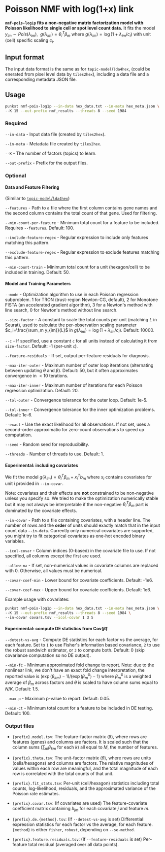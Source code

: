 # Poisson NMF with log(1+x) link

**`nmf-pois-log1p` fits a non-negative matrix factorization model with Poisson likelihood to single cell or spot level count data.** It fits the model $y_{im} \sim Pois(\lambda_{im}), \ \ g(\lambda_{im}) = \theta_i^T \beta_m$ where $g(\lambda_{im}) = \log(1+\lambda_{im}/c_i)$ with unit (cell) specific scaling $c_i$.

## Input format

The input data format is the same as for `topic-model`/`lda4hex`, (could be enerated from pixel level data by `tiles2hex`), including a data file and a corresponding metadata JSON file.

## Usage

```bash
punkst nmf-pois-log1p --in-data hex_data.txt --in-meta hex_meta.json \
--K 15 --out-prefix nmf_results --threads 8 --seed 1984
```

### Required

`--in-data` - Input data file (created by `tiles2hex`).

`--in-meta` - Metadata file created by `tiles2hex`.

`--K` - The number of factors (topics) to learn.

`--out-prefix` - Prefix for the output files.

### Optional

#### Data and Feature Filtering
(Similar to [`topic-model`/`lda4hex`](lda4hex.md))

`--features` - Path to a file where the first column contains gene names and the second column contains the total count of that gene. Used for filtering.

`--min-count-per-feature` - Minimum total count for a feature to be included. Requires `--features`. Default: 100.

`--include-feature-regex` - Regular expression to include only features matching this pattern.

`--exclude-feature-regex` - Regular expression to exclude features matching this pattern.

`--min-count-train` - Minimum total count for a unit (hexagon/cell) to be included in training. Default: 50.

#### Model and Training Parameters
`--mode` - Optimization algorithm to use in each Poisson regression subproblem. 1 for TRON (trust-region Newton-CG, default), 2 for Monotone FISTA (an accelerated gradient algorithm), 3 for a Newton's method with line search, 0 for Newton's method without line search.

`--size-factor` - A constant to scale the total counts per unit (matching $L$ in Seurat), used to calculate the per-observation scaling parameter $c_i=\frac{\sum_m y_{im}}{L}$ in $g(\lambda_{im}) = \log(1+\lambda_{im}/c_i)$. Default: 10000.

`--c` - If specified, use a constant `c` for all units instead of calculating it from `size-factor`. Default: -1 (per-unit `c`).

`--feature-residuals` - If set, output per-feature residuals for diagnosis.

`--max-iter-outer` - Maximum number of outer loop iterations (alternating between updating $\theta$ and $\beta$). Default: 50, but it often approximates convergence in $\lt 10$ terations.

`--max-iter-inner` - Maximum number of iterations for each Poisson regression optimization. Default: 20.

`--tol-outer` - Convergence tolerance for the outer loop. Default: 1e-5.

`--tol-inner` - Convergence tolerance for the inner optimization problems. Default: 1e-6.

`--exact` - Use the exact likelihood for all observations. If not set, uses a second-order approximatio for zero-count observations to speed up computation.

`--seed` - Random seed for reproducibility.

`--threads` - Number of threads to use. Default: 1.

#### Experimental: including covariates

We fit the model $g(\lambda_{im}) = \theta_i^T \beta_m + x_i^T b_m$ where $x_i$ contains covariates for unit $i$ provided in `--in-covar`.

Note: covariates and their effects are **not** constrained to be non-negative unless you specify so. We tried to make the optimization numerically stable but it may not always be interpretable if the non-negative $\theta_i^T \beta_m$ part is dominated by the covariate effects.

`--in-covar` - Path to a file containing covariates, with a header line. The number of rows and the **order** of units should exactly match that in the input count data `--in-data`. Currently only numerical covariates are supported, you might try to fit categorical covariates as one-hot encoded binary variables.

`--icol-covar` - Column indices (0-based) in the covariate file to use. If not specified, all columns except the first are used.

`--allow-na` - If set, non-numerical values in covariate columns are replaced with 0. Otherwise, all values must be numerical.

`--covar-coef-min` - Lower bound for covariate coefficients. Default: -1e6.

`--covar-coef-max` - Upper bound for covariate coefficients. Default: 1e6.

Example usage with covariates:

```bash
punkst nmf-pois-log1p --in-data hex_data.txt --in-meta hex_meta.json \
--K 15 --out-prefix nmf_results --threads 8 --seed 1984 \
--in-covar covars.tsv --icol-covar 1 3 5
```

#### Experimental: compute DE statistics from Cov($\hat \beta$)
`--detest-vs-avg` - Compute DE statistics for each factor vs the average, for each feature. Set to `1` to use Fisher's information based covariance, `2` to use the robust sandwich estimator, or `3` to compute both. Default: 0 (skip covariance computation so no DE output).

`--min-fc` - Minimum approximated fold change to report. Note: due to the nonlinear link, we don't have an exact fold change interpretation, the reported value is $(\exp(\beta_{km})-1)/(\exp(\beta^0_{m})-1)$ where $\beta^0_m$ is a weighted average of $\beta_m$ across factors and $\theta$ is scaled to have column sums equal to $N/K$. Default: 1.5.

`--max-p` - Maximum p-value to report. Default: 0.05.

`--min-ct` - Minimum total count for a feature to be included in DE testing. Default: 100.

### Output files

- `{prefix}.model.tsv`: The feature-factor matrix ($\beta$), where rows are features (genes) and columns are factors. It is scaled such that the column sums ($\sum_m \beta_{km}$ for each $k$) all equal to $M$, the number of features.

- `{prefix}.theta.tsv`: The unit-factor matrix ($\theta$), where rows are units (cells/hexagons) and columns are factors. The relative magnitudes of values within each row are meaningful, and the total magnitude of each row is correlated with the total counts of that unit.

- `{prefix}.fit_stats.tsv`: Per-unit (cell/hexagon) statistics including total counts, log-likelihood, residuals, and the approximated variance of the Poisson rate estimates.

- `{prefix}.covar.tsv`: (If covariates are used) The feature-covariate coefficient matrix containing $b_{jm}$ for each covariate $j$ and feature $m$.

- `{prefix}.de.{method}.tsv`: (If `--detest-vs-avg` is set) Differential expression statistics for each factor vs the average, for each feature. `{method}` is either `fisher`, `robust`, depending on `--se-method`.

- `{prefix}.feature.residuals.tsv`: (If `--feature-residuals` is set) Per-feature total residual (averaged over all data points).
